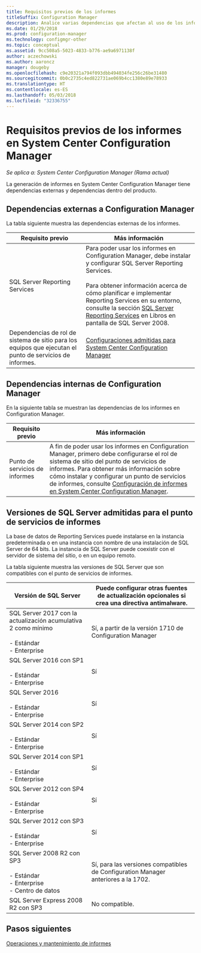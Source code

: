 ```yaml
---
title: Requisitos previos de los informes
titleSuffix: Configuration Manager
description: Analice varias dependencias que afectan al uso de los informes en System Center Configuration Manager.
ms.date: 01/29/2018
ms.prod: configuration-manager
ms.technology: configmgr-other
ms.topic: conceptual
ms.assetid: 9cc508a5-5023-4833-b776-ae9a6971138f
author: aczechowski
ms.author: aaroncz
manager: dougeby
ms.openlocfilehash: c9e20321a794f093dbb494034fe256c26be31480
ms.sourcegitcommit: 0b0c2735c4ed822731ae069b4cc1380e89e78933
ms.translationtype: HT
ms.contentlocale: es-ES
ms.lasthandoff: 05/03/2018
ms.locfileid: "32336755"
---
```

# <a name="prerequisites-for-reporting-in-system-center-configuration-manager"></a>Requisitos previos de los informes en System Center Configuration Manager

*Se aplica a: System Center Configuration Manager (Rama actual)*

La generación de informes en System Center Configuration Manager tiene dependencias externas y dependencias dentro del producto.  

## <a name="dependencies-external-to-configuration-manager"></a>Dependencias externas a Configuration Manager  
 La tabla siguiente muestra las dependencias externas de los informes.  

|Requisito previo|Más información|  
|------------------|----------------------|  
|SQL Server Reporting Services|Para poder usar los informes en Configuration Manager, debe instalar y configurar SQL Server Reporting Services.<br /><br /> Para obtener información acerca de cómo planificar e implementar Reporting Services en su entorno, consulte la sección [SQL Server Reporting Services](http://go.microsoft.com/fwlink/p/?LinkId=212032) en Libros en pantalla de SQL Server 2008.|  
|Dependencias de rol de sistema de sitio para los equipos que ejecutan el punto de servicios de informes.|[Configuraciones admitidas para System Center Configuration Manager](../../../core/plan-design/configs/supported-configurations.md)|  

## <a name="dependencies-internal-to-configuration-manager"></a>Dependencias internas de Configuration Manager  
 En la siguiente tabla se muestran las dependencias de los informes en Configuration Manager.  

|Requisito previo|Más información|  
|------------------|----------------------|  
|Punto de servicios de informes|A fin de poder usar los informes en Configuration Manager, primero debe configurarse el rol de sistema de sitio del punto de servicios de informes. Para obtener más información sobre cómo instalar y configurar un punto de servicios de informes, consulte [Configuración de informes en System Center Configuration Manager](../../../core/servers/manage/configuring-reporting.md).|  

## <a name="supported-sql-server-versions-for-the-reporting-services-point"></a>Versiones de SQL Server admitidas para el punto de servicios de informes  
 La base de datos de Reporting Services puede instalarse en la instancia predeterminada o en una instancia con nombre de una instalación de SQL Server de 64 bits. La instancia de SQL Server puede coexistir con el servidor de sistema del sitio, o en un equipo remoto.  

 La tabla siguiente muestra las versiones de SQL Server que son compatibles con el punto de servicios de informes.  

|Versión de SQL Server|Puede configurar otras fuentes de actualización opcionales si crea una directiva antimalware.|  
|------------------------|------------------------------|
|SQL Server 2017 con la actualización acumulativa 2 como mínimo<br /><br /> -   Estándar<br />-   Enterprise|Sí, a partir de la versión 1710 de Configuration Manager|  
|SQL Server 2016 con SP1<br /><br /> -   Estándar<br />-   Enterprise|Sí| 
|SQL Server 2016<br /><br /> -   Estándar<br />-   Enterprise|Sí|
|SQL Server 2014 con SP2<br /><br /> -   Estándar<br />-   Enterprise|Sí|
|SQL Server 2014 con SP1<br /><br /> -   Estándar<br />-   Enterprise|Sí|
|SQL Server 2012 con SP4 <br /><br /> -   Estándar<br />-   Enterprise|Sí|  
|SQL Server 2012 con SP3 <br /><br /> -   Estándar<br />-   Enterprise|Sí|  
|SQL Server 2008 R2 con SP3<br /><br /> -   Estándar<br />-   Enterprise<br />-   Centro de datos|Sí, para las versiones compatibles de Configuration Manager anteriores a la 1702.|  
|SQL Server Express 2008 R2 con SP3|No compatible.| 




## <a name="next-steps"></a>Pasos siguientes
[Operaciones y mantenimiento de informes](operations-and-maintenance-for-reporting.md)
